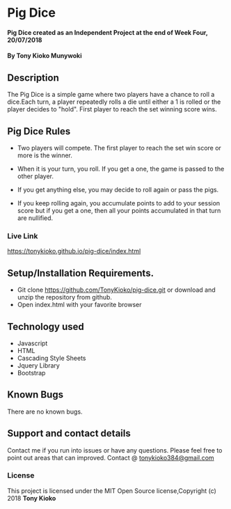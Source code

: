 # Pig Dice
#### Pig Dice created as an Independent Project at the end of Week Four, 20/07/2018
#### By **Tony Kioko Munywoki**
## Description
The Pig Dice is a simple game where two players have a chance to roll a dice.Each turn, a player repeatedly rolls a die until either a 1 is rolled or the player decides to "hold". First player to reach the set winning score wins.

## Pig Dice Rules ##
+ Two  players will compete. The first player to reach the set win score or more is  the winner.

+ When it is your turn, you roll. If you get a one, the game is passed to the other player.
+ If you get anything else, you may decide to roll again or pass the pigs.

+ If you keep rolling again, you accumulate points to add to your session score but if you get a one, then all your points accumulated in that turn are nullified.

### Live Link ###
 https://tonykioko.github.io/pig-dice/index.html
## Setup/Installation Requirements.
* Git clone https://github.com/TonyKioko/pig-dice.git or download and unzip the repository from github.
* Open index.html with your favorite browser


## Technology used ##

* Javascript
* HTML
* Cascading Style Sheets
* Jquery Library
* Bootstrap

## Known Bugs ##
There are no known bugs.
## Support and contact details
Contact me if you run into issues or have any questions. Please feel free to point out areas that can improved. Contact @ tonykioko384@gmail.com
### License
This project is licensed under the MIT Open Source license,Copyright (c) 2018 **Tony Kioko**
